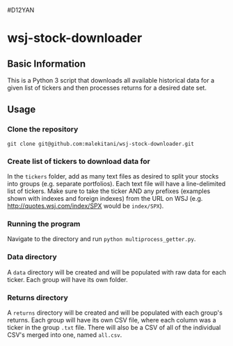 #D12YAN


# wsj-stock-downloader

## Basic Information

This is a Python 3 script that downloads all available historical data for a given list of tickers and then processes returns for a desired date set.

## Usage

### Clone the repository

`git clone git@github.com:malekitani/wsj-stock-downloader.git`

### Create list of tickers to download data for
In the `tickers` folder, add as many text files as desired to split your stocks into groups (e.g. separate portfolios). Each text file will have a line-delimited list of tickers. Make sure to take the ticker AND any prefixes (examples shown with indexes and foreign indexes) from the URL on WSJ (e.g. http://quotes.wsj.com/index/SPX would be `index/SPX`).

### Running the program
Navigate to the directory and run `python multiprocess_getter.py`.

### Data directory
A `data` directory will be created and will be populated with raw data for each ticker. Each group will have its own folder.

### Returns directory
A `returns` directory will be created and will be populated with each group's returns. Each group will have its own CSV file, where each column was a ticker in the group `.txt` file. There will also be a CSV of all of the individual CSV's merged into one, named `all.csv`.
